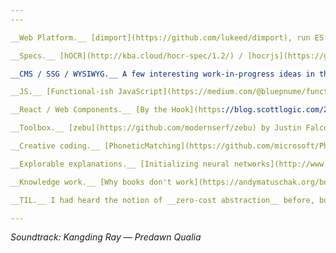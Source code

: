 ```yaml
---
---

__Web Platform.__ [dimport](https://github.com/lukeed/dimport), run ES Module syntax (`import`, `import()`, and `export`) in any browser (even IE) 

__Specs.__ [hOCR](http://kba.cloud/hocr-spec/1.2/) / [hocrjs](https://github.com/kba/hocrjs) / [hocr-proofreader](https://github.com/not-implemented/hocr-proofreader)

__CMS / SSG / WYSIWYG.__ A few interesting work-in-progress ideas in this space: [blocks](https://github.com/blocks/blocks), a MDX-based WYSIWYG editor; [grit](https://github.com/kahlil/grit), a Markdown editor for statically generated blogs 

__JS.__ [Functional-ish JavaScript](https://medium.com/@bluepnume/functional-ish-javascript-205c05d0ed08) by Daniel Brain

__React / Web Components.__ [By the Hook](https://blog.scottlogic.com/2019/05/09/by-the-hook-a-practical-introduction-to-react-hooks.html), a practical introduction to React hooks by Matt Stobbs / [Announcing Stencil One: Beta](https://blog.ionicframework.com/announcing-stencil-one-beta/) by Manu Almeida

__Toolbox.__ [zebu](https://github.com/modernserf/zebu) by Justin Falcone, a compiler for little languages in tagged template strings / [env-paths](https://github.com/sindresorhus/env-paths) by Sindre Sorhus, useful for building CLI apps / [Tornis](https://tornis.robbowen.digital/), a minimal JavaScript library that watches the state of your browser's viewport

__Creative coding.__ [PhoneticMatching](https://github.com/microsoft/PhoneticMatching), text utilities to do string comparisons on phonemes (the sound of the string), as opposed to characters / [Oimo.js](https://github.com/lo-th/Oimo.js), lightweight 3D physics engine / [Babylon.js](https://github.com/BabylonJS/Babylon.js), a complete JavaScript framework for building 3D games with HTML5 and WebGL / [generative art](https://github.com/aaronpenne/generative_art) (with code) by Aaron Penne

__Explorable explanations.__ [Initializing neural networks](http://www.deeplearning.ai/ai-notes/initialization/) / [Folding the DOM](https://www.joshwcomeau.com/posts/folding-the-dom/) by Josh Comeau / Yining Shi on [Approaching Technology Creatively, Accessible Tech and Educational Tools](https://blog.schoolofma.org/post/184686755427/yining-shi-on-approaching-technology-creatively)

__Knowledge work.__ [Why books don't work](https://andymatuschak.org/books/) by Andy Matuschak / [Into the personal website-verse](https://matthiasott.com/articles/into-the-personal-website-verse) by Mattias Ott / [Permission to write stuff](http://brendandawes.com/blog/permission-to-write-anything) by Brendan Dawes

__TIL.__ I had heard the notion of __zero-cost abstraction__ before, but [this article](https://boats.gitlab.io/blog/post/zero-cost-abstractions/) clarified it for me / [This one](https://joshpeterson.github.io/a-zero-cost-abstraction) is also good

---
```


_Soundtrack: Kangding Ray — Predawn Qualia_